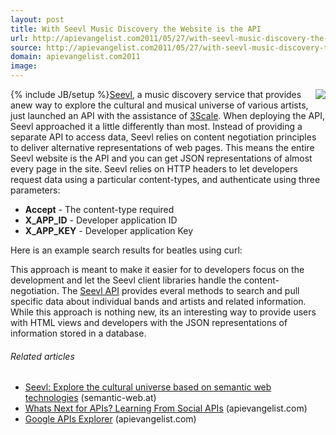 ```yaml
---
layout: post
title: With Seevl Music Discovery the Website is the API
url: http://apievangelist.com2011/05/27/with-seevl-music-discovery-the-website-is-the-api/
source: http://apievangelist.com2011/05/27/with-seevl-music-discovery-the-website-is-the-api/
domain: apievangelist.com2011
image: 
---
```

{% include JB/setup %}<a title="Seevl" href="seevl.net"><img src="http://kinlane-productions.s3.amazonaws.com/api-evangelist/seevl_logo1.png"  align="right" /></a><a title="Seevl" href="seevl.net">Seevl</a>, a music discovery service that provides anew way to explore the cultural and musical universe of various artists, just launched an API with the assistance of <a title="3Scale" href="http://www.3scale.net">3Scale</a>.
When deploying the API, Seevl approached it a little differently than most. Instead of providing a separate API to access data, Seevl relies on content negotiation principles to deliver alternative representations of web pages.
This means the entire Seevl website is the API and you can get JSON representations of almost every page in the site.
Seevl relies on HTTP headers to let developers request data using a particular content-types, and authenticate using three parameters:
<ul>
     <li>
          <strong>Accept</strong> - The content-type required
     </li>
     <li>
          <strong>X_APP_ID</strong> - Developer application ID
     </li>
     <li>
          <strong>X_APP_KEY</strong> - Developer application Key
     </li>
</ul>Here is an example search results for beatles using curl:

This approach is meant to make it easier for to developers focus on the development and let the Seevl client libraries handle the content-negotiation.
The <a title="Seevl API" href="http://developers.seevl.net/">Seevl API</a> provides everal methods to search and pull specific data about individual bands and artists and related information.
While this approach is nothing new, its an interesting way to provide users with HTML views and developers with the JSON representations of information stored in a database.
<h6 class="zemanta-related-title c2">
     Related articles
</h6>
<ul class="zemanta-article-ul">
     <li class="zemanta-article-ul-li">
          <a href="http://blog.semantic-web.at/2011/05/19/seevl-explore-the-cultural-universe-based-on-semantic-web-technologies/">Seevl: Explore the cultural universe based on semantic web technologies</a> (semantic-web.at)
     </li>
     <li class="zemanta-article-ul-li">
          <a href="http://blog.apievangelist.com/2011/05/24/whats-next-for-apis-learning-from-social-apis/">Whats Next for APIs? Learning From Social APIs</a> (apievangelist.com)
     </li>
     <li class="zemanta-article-ul-li">
          <a href="http://blog.apievangelist.com/2011/05/21/google-apis-explorer/">Google APIs Explorer</a> (apievangelist.com)
     </li>
</ul>
